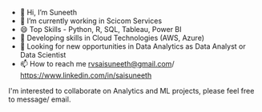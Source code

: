 - 👋 Hi, I’m Suneeth
- 🔭 I’m currently working in Scicom Services
- 😄 Top Skills - Python, R, SQL, Tableau, Power BI
- 🌱 Developing skills in Cloud Technologies (AWS, Azure)
- 💞️ Looking for new opportunities in Data Analytics as Data Analyst or Data Scientist
- 📫 How to reach me rvsaisuneeth@gmail.com/ https://www.linkedin.com/in/saisuneeth

I'm interested to collaborate on Analytics and ML projects, please feel free to message/ email.



<!---
rvssuneeth/rvssuneeth is a ✨ special ✨ repository because its `README.md` (this file) appears on your GitHub profile.
You can click the Preview link to take a look at your changes.
--->
